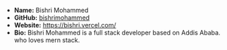 - **Name:** Bishri Mohammed
- **GitHub:** [bishrimohammed](https://github.com/bishrimohammed)
- **Website:** https://bishri.vercel.com/
- **Bio:** Bishri Mohammed is a full stack developer based on Addis Ababa. who loves mern stack.
